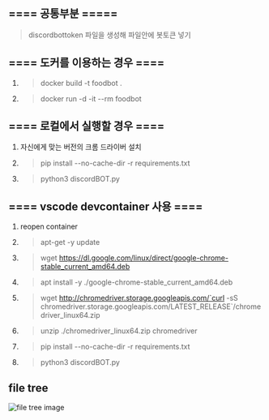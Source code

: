 ## ==== 공통부분 =====
>  discordbottoken 파일을 생성해 파일안에 봇토큰 넣기

## ==== 도커를 이용하는 경우 ====
1. > docker build -t foodbot .
2. > docker run -d -it --rm foodbot

## ==== 로컬에서 실행할 경우 ====
1. 자신에게 맞는 버전의 크롬 드라이버 설치
2. > pip install --no-cache-dir -r requirements.txt
3. > python3 discordBOT.py

## ==== vscode devcontainer 사용 ====
1. reopen container
2. > apt-get -y update
3. > wget https://dl.google.com/linux/direct/google-chrome-stable_current_amd64.deb
4. > apt install -y ./google-chrome-stable_current_amd64.deb
5. > wget http://chromedriver.storage.googleapis.com/`curl -sS chromedriver.storage.googleapis.com/LATEST_RELEASE`/chromedriver_linux64.zip
6. > unzip ./chromedriver_linux64.zip chromedriver
7. > pip install --no-cache-dir -r requirements.txt
8. > python3 discordBOT.py


## file tree
![file tree image](https://github.com/minpeter/foodbot/filetree.png)